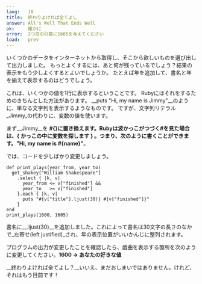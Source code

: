 ```yaml
---
lang:   JA
title:  終わりよければ全てよし
answer: All's Well That Ends Well
ok:     確かに
error:  2つ目の引数に1605を与えてください
load:   prev
---
```


いくつかのデータをインターネットから取得し、そこから欲しいものを選び出して出力しました。
もっとよくするには、あと何が残っているでしょう？結果の表示をもう少しよくするとよいでしょうか。
たとえば年を追加して、書名と年を揃えて表示するのはどうでしょう。

これは、いくつかの値を1行に表示するということです。
Rubyにはそれをするためのきちんとした方法があります。
__puts "Hi, my name is Jimmy"__のように、単なる文字列を表示するようなものです。
ですが、文字列リテラル_Jimmy_の代わりに、変数の値を使います。

まず__Jimmy__を __#{}__に置き換えます。Rubyは波かっこがつづく#を見た場合は、{ かっこの中に変数を探します } 。つまり、次のように書くことができます。__"Hi, my name is #{name}"__。

では、コードを少しばかり変更しましょう。

    def print_plays(year_from, year_to)
      get_shakey["William Shakespeare"]
        .select { |k, v|
          year_from <= v["finished"] &&
          year_to   >= v["finished"]
        }.each { |k, v|
          puts "#{v["title"].ljust(30)} #{v["finished"]}"
        }
    end
    print_plays(1600, 1605)

書名に__.ljust(30)__を追加しました。これによって書名は30文字の長さのなかで_左寄せ(left justified)_され、年の表示位置がいいかんじに整列されます。

プログラムの出力が変更したことを確認したら、戯曲を表示する箇所を次のように変更してください。__1600 -> あなたの好きな値__

__終わりよければ全てよし？__いいえ、まだおしまいではありません。けれど、それはもう目前です！
